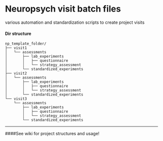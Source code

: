 # Neuropsych visit batch files
various automation and standardization scripts to create project visits


#### Dir structure

```
np_template_folder/
├── visit1
│   └── assessments
│       ├── lab_experiments
│       │   ├── questionnaire
│       │   └── strategy_assessment
│       └── standardized_experiments
├── visit2
│   └── assessments
│       ├── lab_experiments
│       │   ├── questionnaire
│       │   └── strategy_assessment
│       └── standardized_experiments
└── visit3
    └── assessments
        ├── lab_experiments
        │   ├── questionnaire
        │   └── strategy_assessment
        └── standardized_experiments
````

----

####See wiki for project structures and usage!

